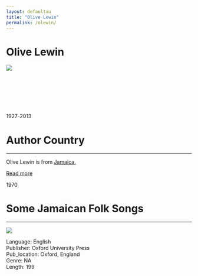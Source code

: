 ```yaml
---
layout: defaultau
title: "Olive Lewin"
permalink: /olewin/
---
```

<!-- partial:index.partial.html -->
<div class="content">
     <h1>Olive Lewin</h1>
    <div class="quote">
        <div><img src="https://s1.stabroeknews.com/images/2013/04/olivelewin.jpg" class="logo"></div>
    </div>
    <div class="timeline">
        <div style="padding-bottom:100px;"></div>
        <div class="block">
             <div class="date right"><p class="right">1927-2013 </p></div>
            <div class="dot"></div>
            <div class="left first">
            <div class="author_country">
                <h1>Author Country</h1><hr>
          <div class="aclocation">  <p>Olive Lewin is from <a href="{{ site.baseurl }}/4">Jamaica.</a></p></div>
              <div class="acreadmore">  <a href="WIKI LINK" target="_blank">Read more</a></div>
            </div>
            </div>
        <div class="block">
            <div class="date left"><p class="left">1970</p></div>
            <div class="dot"></div>
            <div class="right">
                <h1>Some Jamaican Folk Songs</h1><hr>
                <p><img src="https://pictures.abebooks.com/inventory/30879002071.jpg"></p>
                <p>
                Language: English<br/>
                Publisher: Oxford University Press<br/>
                Pub_location: Oxford, England<br/>
                Genre: NA<br/>
                Length: 199<br/>                   </p>
            </div>
        </div>
